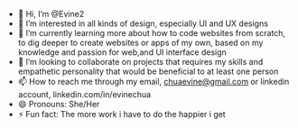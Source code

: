 - 👋 Hi, I’m @Evine2
- 👀 I’m interested in all kinds of design, especially UI and UX designs
- 🌱 I’m currently learning more about how to code websites from scratch, to dig deeper to create websites or apps of my own, based on my knowledge and passion for web,and UI interface design
- 💞️ I’m looking to collaborate on projects that requires my skills and empathetic personality that would be beneficial to at least one person
- 📫 How to reach me through my email, chuaevine@gmail.com or linkedin account, linkedin.com/in/evinechua
- 😄 Pronouns: She/Her
- ⚡ Fun fact: The more work i have to do the happier i get

<!---
Evine2/Evine2 is a ✨ special ✨ repository because its `README.md` (this file) appears on your GitHub profile.
You can click the Preview link to take a look at your changes.
--->
